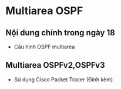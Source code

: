 # Multiarea OSPF

## Nội dung chính trong ngày 18

- Cấu hình OSPF multiarea

## Multiarea OSPFv2,OSPFv3
- Sử dụng Cisco Packet Tracer (Đính kèm)
